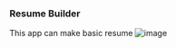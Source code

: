 ### Resume Builder
This app can make basic resume
![image](https://github.com/iamkartiksingh-K/resumeBuilder/assets/62024947/b166c5a8-d879-4604-b283-5b8ec5395cb8)
